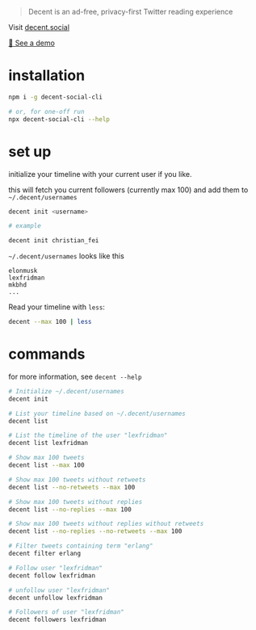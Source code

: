 > Decent is an ad-free, privacy-first Twitter reading experience

Visit [decent.social](https://decent.social/)

[👀 See a demo](https://decent.social/cli/)

# installation

```sh
npm i -g decent-social-cli

# or, for one-off run
npx decent-social-cli --help
```

# set up

initialize your timeline with your current user if you like.

this will fetch you current followers (currently max 100) and add them to `~/.decent/usernames`

```sh
decent init <username>

# example

decent init christian_fei
```

`~/.decent/usernames` looks like this

```
elonmusk
lexfridman
mkbhd
...
```

Read your timeline with `less`:

```sh
decent --max 100 | less
```

# commands

for more information, see `decent --help`

```sh
# Initialize ~/.decent/usernames
decent init

# List your timeline based on ~/.decent/usernames
decent list

# List the timeline of the user "lexfridman"
decent list lexfridman

# Show max 100 tweets
decent list --max 100

# Show max 100 tweets without retweets
decent list --no-retweets --max 100

# Show max 100 tweets without replies
decent list --no-replies --max 100

# Show max 100 tweets without replies without retweets
decent list --no-replies --no-retweets --max 100

# Filter tweets containing term "erlang"
decent filter erlang

# Follow user "lexfridman"
decent follow lexfridman

# unfollow user "lexfridman"
decent unfollow lexfridman

# Followers of user "lexfridman"
decent followers lexfridman
```
